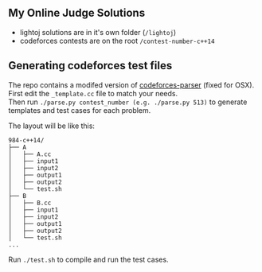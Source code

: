 ## My Online Judge Solutions

- lightoj solutions are in it's own folder (`/lightoj`)
- codeforces contests are on the root `/contest-number-c++14`

## Generating codeforces test files
The repo contains a modifed version of [codeforces-parser](https://github.com/johnathan79717/codeforces-parser) (fixed for OSX).  
First edit the `_template.cc` file to match your needs.  
Then run `./parse.py contest_number (e.g. ./parse.py 513)` to generate templates and test cases for each problem.  

The layout will be like this:

```
984-c++14/
├── A
│   ├── A.cc
│   ├── input1
│   ├── input2
│   ├── output1
│   ├── output2
│   └── test.sh
├── B
│   ├── B.cc
│   ├── input1
│   ├── input2
│   ├── output1
│   ├── output2
│   └── test.sh
...
``` 

Run `./test.sh` to compile and run the test cases.  
